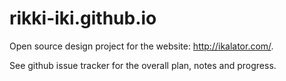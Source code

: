 rikki-iki.github.io
===================

Open source design project for the website: http://ikalator.com/. 

See github issue tracker for the overall plan, notes and progress.
